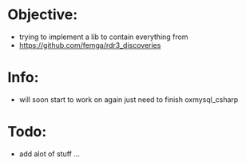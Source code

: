# Objective:
* trying to implement a lib to contain everything from
* <https://github.com/femga/rdr3_discoveries>
# Info:
* will soon start to work on again just need to finish oxmysql_csharp
# Todo:
* add alot of stuff ...
